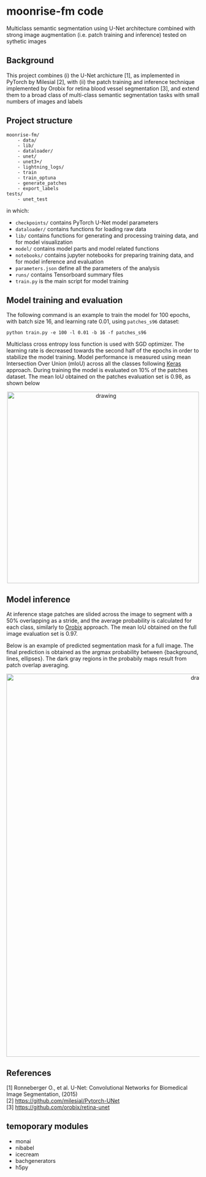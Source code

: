 # moonrise-fm code

Multiclass semantic segmentation using U-Net architecture combined with strong image augmentation (i.e. patch training and inference) tested on sythetic images

## Background 
This project combines (i) the U-Net archicture [1], as implemented in PyTorch by Milesial [2], with (ii) the patch training and inference technique implemented by Orobix for retina blood vessel segmentation [3], and extend them to a broad class of multi-class semantic segmentation tasks with small numbers of images and labels

## Project structure
```
moonrise-fm/
    - data/
    - lib/ 
    - dataloader/ 
    - unet/
    - unet3+/
    - lightning_logs/
    - train
    - train_optuna
    - generate_patches
    - export_labels
tests/
    - unet_test
```
in which:
- `checkpoints/` contains PyTorch U-Net model parameters
- `dataloader/` contains functions for loading raw data
- `lib/` contains functions for generating and processing training data, and for model visualization
- `model/` contains model parts and model related functions
- `notebooks/` contains jupyter notebooks for preparing training data, and for model inference and evaluation
- `parameters.json` define all the parameters of the analysis
- `runs/` contains Tensorboard summary files
- `train.py` is the main script for model training


## Model training and evaluation
The following command is an example to train the model for 100 epochs, with batch size 16, and learning rate 0.01, using `patches_s96` dataset:
```
python train.py -e 100 -l 0.01 -b 16 -f patches_s96
```

Multiclass cross entropy loss function is used with SGD optimizer. The learning rate is decreased towards the second half of the epochs in order to stabilize the model training. Model performance is measured using mean Intersection Over Union (mIoU) across all the classes following [Keras](https://github.com/tensorflow/tensorflow/blob/v2.3.0/tensorflow/python/keras/metrics.py) approach. During training the model is evaluated on 10% of the patches dataset. The mean IoU obtained on the patches evaluation set is 0.98, as shown below
<p align="center">
    <img src="pictures/Model_training.png" alt="drawing" width="500"/>
</p>

## Model inference
At inference stage patches are slided across the image to segment with a 50% overlapping as a stride, and the average probability is calculated for each class, similarly to [Orobix](https://github.com/orobix/retina-unet) approach. The mean IoU obtained on the full image evaluation set is 0.97.

Below is an example of predicted segmentation mask for a full image. The final prediction is obtained as the argmax probability between {background, lines, ellipses}. The dark gray regions in the probabily maps result from patch overlap averaging.
<p align="center">
    <img src="pictures/Model_prediction.png" alt="drawing" width="1000"/>
</p>

## References
[1] Ronneberger O., et al. U-Net: Convolutional Networks for Biomedical Image Segmentation, (2015) <br/>
[2] https://github.com/milesial/Pytorch-UNet <br/>
[3] https://github.com/orobix/retina-unet


## temoporary modules
- monai
- nibabel
- icecream
- bachgenerators
- h5py